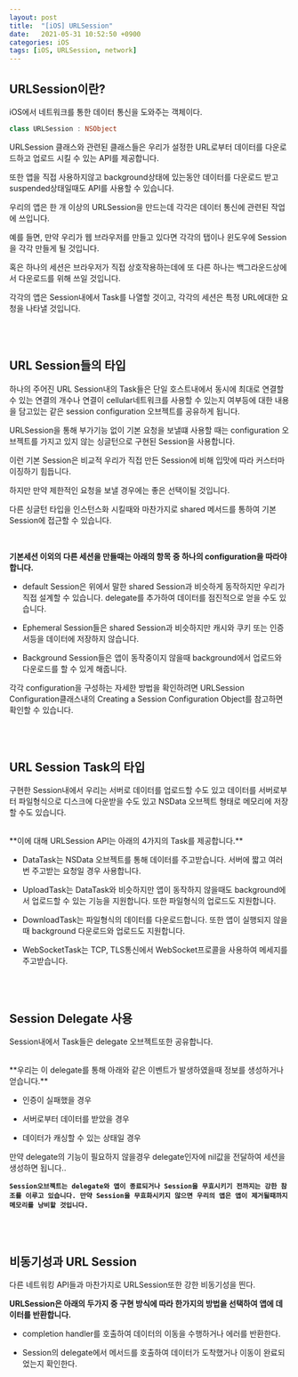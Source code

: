 ```yaml
---
layout: post
title:  "[iOS] URLSession"
date:   2021-05-31 10:52:50 +0900
categories: iOS
tags: [iOS, URLSession, network]
---
```


## **URLSession이란?**

iOS에서 네트워크를 통한 데이터 통신을 도와주는 객체이다.

```swift
class URLSession : NSObject
```
URLSession 클래스와 관련된 클래스들은 우리가 설정한 URL로부터 데이터를 다운로드하고 업로드 시킬 수 있는 API를 제공합니다. 

또한 앱을 직접 사용하지않고 background상태에 있는동안 데이터를 다운로드 받고 suspended상태일때도 API를 사용할 수 있습니다. 

우리의 앱은 한 개 이상의 URLSession을 만드는데 각각은 데이터 통신에 관련된 작업에 쓰입니다. 

예를 들면, 만약 우리가 웹 브라우저를 만들고 있다면 각각의 탭이나 윈도우에 Session을 각각 만들게 될 것입니다. 

혹은 하나의 세션은 브라우저가 직접 상호작용하는데에 또 다른 하나는 백그라운드상에서 다운로드를 위해 쓰일 것입니다. 

각각의 앱은 Session내에서 Task를 나열할 것이고, 각각의 세션은 특정 URL에대한 요청을 나타낼 것입니다.

<br><br>
## **URL Session들의 타입**

하나의 주어진 URL Session내의 Task들은 단일 호스트내에서 동시에 최대로 연결할수 있는 연결의 개수나 연결이 cellular네트워크를 사용할 수 있는지 여부등에 대한 내용을 담고있는 같은 session configuration 오브젝트를 공유하게 됩니다.

URLSession을 통해 부가기능 없이 기본 요청을 보낼떄 사용할 때는 configuration 오브젝트를 가지고 있지 않는 싱글턴으로 구현된 Session을 사용합니다.

이런 기본 Session은 비교적 우리가 직접 만든 Session에 비해 입맛에 따라 커스터마이징하기 힘듭니다.

하지만 만약 제한적인 요청을 보낼 경우에는 좋은 선택이될 것입니다. 

다른 싱글턴 타입을 인스턴스화 시킬때와 마찬가지로 shared 메서드를 통하여 기본 Session에 접근할 수 있습니다.

<br>

**기본세션 이외의 다른 세션을 만들때는 아래의 항목 중 하나의 configuration을 따라야합니다.**

* default Session은 위에서 말한 shared Session과 비슷하게 동작하지만 우리가 직접 설계할 수 있습니다. 
delegate를 추가하여 데이터를 점진적으로 얻을 수도 있습니다. 

* Ephemeral Session들은 shared Session과 비슷하지만 캐시와 쿠키 또는 인증서등을 데이터에 저장하지 않습니다.

* Background Session들은 앱이 동작중이지 않을때 background에서 업로드와 다운로드를 할 수 있게 해줍니다.

각각 configuration을 구성하는 자세한 방법을 확인하려면 URLSession Configuration클래스내의 Creating a Session Configuration Object를 참고하면 확인할 수 있습니다.

<br><br>
## **URL Session Task의 타입**

구현한 Session내에서 우리는 서버로 데이터를 업로드할 수도 있고 데이터를 서버로부터 파일형식으로 디스크에 다운받을 수도 있고 NSData 오브젝트 형태로 메모리에 저장할 수도 있습니다. 

<br>
**이에 대해 URLSession API는 아래의 4가지의 Task를 제공합니다.**

* DataTask는 NSData 오브젝트를 통해 데이터를 주고받습니다. 서버에 짧고 여러번 주고받는 요청일 경우 사용합니다.

* UploadTask는 DataTask와 비슷하지만 앱이 동작하지 않을때도 background에서 업로드할 수 있는 기능을 지원합니다. 또한 파일형식의 업로드도 지원합니다.

* DownloadTask는 파일형식의 데이터를 다운로드합니다. 또한 앱이 실행되지 않을때 background 다운로드와 업로드도 지원합니다.

* WebSocketTask는 TCP, TLS통신에서 WebSocket프로콜을 사용하여 메세지를 주고받습니다.

<br><br>
## **Session Delegate 사용**

Session내에서 Task들은 delegate 오브젝트또한 공유합니다. 

<br>
**우리는 이 delegate를 통해 아래와 같은 이벤트가 발생하였을때 정보를 생성하거나 얻습니다.**

* 인증이 실패했을 경우

* 서버로부터 데이터를 받았을 경우

* 데이터가 캐싱할 수 있는 상태일 경우 

만약 delegate의 기능이 필요하지 않을경우 delegate인자에 nil값을 전달하여 세션을 생성하면 됩니다.. 

**```Session오브젝트는 delegate와 앱이 종료되거나 Session을 무효시키기 전까지는 강한 참조를 이루고 있습니다. 만약 Session을 무효화시키지 않으면 우리의 앱은 앱이 제거될때까지 메모리를 낭비할 것입니다.```**

<br><br>
## **비동기성과 URL Session**

다른 네트워킹 API들과 마찬가지로 URLSession또한 강한 비동기성을 띈다. 

**URLSession은 아래의 두가지 중 구현 방식에 따라 한가지의 방법을 선택하여 앱에 데이터를 반환합니다.**

* completion handler를 호출하여 데이터의 이동을 수행하거나 에러를 반환한다.

* Session의 delegate에서 메서드를 호출하여 데이터가 도착했거나 이동이 완료되었는지 확인한다.